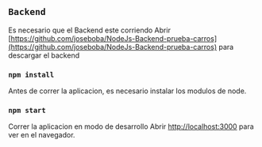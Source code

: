 

## `Backend`
Es necesario que el Backend este corriendo 
Abrir [https://github.com/joseboba/NodeJs-Backend-prueba-carros](https://github.com/joseboba/NodeJs-Backend-prueba-carros) para descargar el backend

### `npm install`
Antes de correr la aplicacion, es necesario instalar los modulos de node.


### `npm start`

Correr la aplicacion en modo de desarrollo
Abrir [http://localhost:3000](http://localhost:3000) para ver en el navegador.


